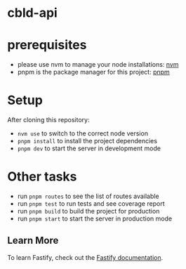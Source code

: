# cbld-api

# prerequisites
- please use nvm to manage your node installations: [nvm](https://www.freecodecamp.org/news/node-version-manager-nvm-install-guide/)
- pnpm is the package manager for this project: [pnpm](https://pnpm.io/installation)

# Setup
After cloning this repository:
- `nvm use` to switch to the correct node version
- `pnpm install` to install the project dependencies
- `pnpm dev` to start the server in development mode

# Other tasks
- run `pnpm routes` to see the list of routes available
- run `pnpm test` to run tests and see coverage report
- run `pnpm build` to build the project for production
- run `pnpm start` to start the server in production mode

## Learn More
To learn Fastify, check out the [Fastify documentation](https://fastify.dev/docs/latest/).
